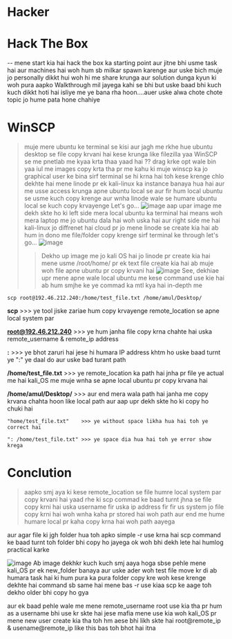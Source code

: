 # Hacker

# Hack The Box
-- mene start kia hai hack the box ka starting point aur jitne bhi usme task hai aur machines hai woh hum sb milkar spawn karenge aur uske bich muje jo personally dikkt hui woh hi me share krunga aur solution dunga kyun ki woh pura aapko Walkthrough mil jayega kahi se bhi but uske baad bhi kuch kuch dikkt hoti hai isliye me ye bana rha hoon....auer uske alwa chote chote topic jo hume pata hone chahiye 

# WinSCP
> muje mere ubuntu ke terminal se kisi aur jagh me rkhe hue ubuntu desktop se file copy krvani hai kese krunga like filezilla yaa WinSCP se me pnetlab me kyaa krta thaa yaad hai ?? drag krke opt wale bin yaa iul me images copy krta tha pr me kahu ki muje winscp ka jo graphical user ke bina sirf terminal se hi krna hai toh kese krenge chlo dekhte hai 
> mene linode pr ek kali-linux ka instance banaya hua hai aur me usse access krunga apne ubuntu local se 
> aur fir hum local ubuntu se usme kuch copy krenge aur wnha linode wale se humare ubuntu local se kuch copy krvayenge 
> Let's go...
![image](https://user-images.githubusercontent.com/38901699/194249306-bb568cf4-0395-480e-9350-0cd997eb2ac8.png)
> aap upar image me dekh skte ho ki left side mera local ubuntu ka terminal hai means woh mera laptop me jo ubuntu dala hai woh uska hai 
> aur right side me hai kali-linux jo diffrenet hai cloud pr jo mene linode se create kia hai ab hum in dono me file/folder copy krenge sirf terminal ke through let's go...
![image](https://user-images.githubusercontent.com/38901699/194260325-ea05bfce-c5e4-46e2-892c-91d698ce9ff1.png)
>> Dekho up image me jo kali OS hai jo linode pr create kia hai mene usme /root/home/ pr ek text file create kia hai ab muje woh file apne ubuntu pr copy krvani hai 
![image](https://user-images.githubusercontent.com/38901699/194261710-98bab305-f7ea-4786-9f08-23c250fccf4d.png)
>> See, dekhiae upr mene apne wale local ubuntu me kese command use kie hai ab hum smjhe ke ye commad ka mtl kya hai in-depth me 

    scp root@192.46.212.240:/home/test_file.txt /home/amul/Desktop/
    
 **scp**                    >>> ye tool jiske zariae hum copy krvayenge remote_location se apne local system par

 **root@192.46.212.240**    >>> ye hum janha file copy krna chahte hai uska remote_username & remote_ip address

 
 
 **:**                      >>> ye bhot zaruri hai jese hi humara  IP address khtm ho uske baad turnt ye ":" ye 
                                daal do aur uske bad turant path
 
 **/home/test_file.txt**    >>> ye remote_location ka path hai jnha pr file ye actual me hai kali_OS me muje wnha 
                                se apne local ubuntu pr copy krvana hai
 
 
 **/home/amul/Desktop/**    >>> aur end mera wala path hai janha me copy krvana chahta hoon like local path aur aap 
                                upr dekh skte ho ki copy ho chuki hai
    
    "home/test_file.txt"    >>> ye without space likha hua hai toh ye correct hai

    ": /home/test_file.txt" >>> ye space dia hua hai toh ye error show krega 
# Conclution
> aapko smj aya ki kese remote_location se file humre local system par copy krvani hai yaad rhe ki scp commad ke baad turnt  jhna se file copy krni hai uska username fir uska ip address fir fir us system jo file copy krni hai woh wnha kaha pr stored hai woh path aur end me hume humare local pr kaha copy krna hai woh path aayega 

aur agar file ki jgh folder hua toh apko simple -r use krna hai scp command ke baad turnt toh folder bhi copy ho jayega ok woh bhi dekh lete hai humlog practical karke 

![image](https://user-images.githubusercontent.com/38901699/194267135-6432be3b-c059-4b2e-90d6-1440d1fff154.png)
Ab image dekhkr kuch kuch smj aaya hoga sbse pehle mene kali_OS pr ek new_folder banaya aur uske ader woh test file move kr di ab humara task hai ki hum pura ka pura folder copy kre woh kese krenge dekhte hai command sb same hai mene bas -r use kiaa scp ke aage toh dekho older bhi copy ho gya 

aur ek baad pehle wale me mene remote_username root use kia tha pr hum as a username bhi use kr skte hai jese mafia mene use kia woh kali_OS pr mene new user create kia tha toh hm aese bhi likh skte hai root@remote_ip & usename@remote_ip like this bas toh bhot hai itna
    
